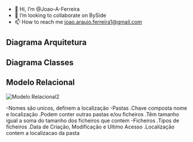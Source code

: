 - 👋 Hi, I’m @Joao-A-Ferreira
- 💞️ I’m looking to collaborate on BySide
- 📫 How to reach me joao.araujo.ferreira1@gmail.com

<!---
Joao-A-Ferreira/Joao-A-Ferreira is a ✨ special ✨ repository because its `README.md` (this file) appears on your GitHub profile.
You can click the Preview link to take a look at your changes.
--->
## Diagrama Arquitetura
## Diagrama Classes
## Modelo Relacional
![Modelo Relacional2](https://user-images.githubusercontent.com/101523889/158077556-407d8329-b34f-4a6f-9c07-2f2014253fba.png)

-Nomes são unicos, definem a localização
-Pastas .Chave composta nome e localização
        .Podem conter outras pastas e/ou ficheiros
        .Têm tamanho igual a soma do tamanho dos ficheiros que contem
-Ficheiros .Tipos de ficheiros
           .Data de Criação, Modificação e Ultimo Acesso
           .Localização contem a localizacao da pasta 


